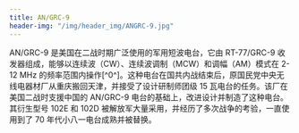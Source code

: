 ```yaml
---
title: AN/GRC-9
header-img: "/img/header_img/ANGRC-9.jpg"
---
```


AN/GRC-9 是美国在二战时期广泛使用的军用短波电台，它由 RT-77/GRC-9 收发器组成，能够以连续波（CW）、连续波调制（MCW）和调幅（AM）模式在 2-12 MHz 的频率范围内操作[^0^]。这种电台在国共内战结束后，原国民党中央无线电器材厂从重庆搬回天津，并接受了设计研制师团级 15 瓦电台的任务。该厂在美国二战时支援中国的 AN/GRC-9 电台的基础上，改进设计并制造了这种电台。其衍生型号 102E 和 102D 被解放军大量采用，并经历了多次战争的考验，一直使用到了 70 年代小八一电台成熟并被替换。
